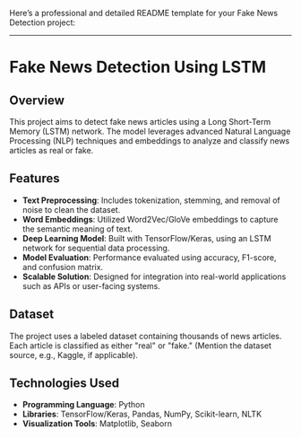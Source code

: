 Here’s a professional and detailed README template for your Fake News Detection project:  

---

# Fake News Detection Using LSTM  

## Overview  
This project aims to detect fake news articles using a Long Short-Term Memory (LSTM) network. The model leverages advanced Natural Language Processing (NLP) techniques and embeddings to analyze and classify news articles as real or fake.  

## Features  
- **Text Preprocessing**: Includes tokenization, stemming, and removal of noise to clean the dataset.  
- **Word Embeddings**: Utilized Word2Vec/GloVe embeddings to capture the semantic meaning of text.  
- **Deep Learning Model**: Built with TensorFlow/Keras, using an LSTM network for sequential data processing.  
- **Model Evaluation**: Performance evaluated using accuracy, F1-score, and confusion matrix.  
- **Scalable Solution**: Designed for integration into real-world applications such as APIs or user-facing systems.  

## Dataset  
The project uses a labeled dataset containing thousands of news articles. Each article is classified as either "real" or "fake." (Mention the dataset source, e.g., Kaggle, if applicable).  

## Technologies Used  
- **Programming Language**: Python  
- **Libraries**: TensorFlow/Keras, Pandas, NumPy, Scikit-learn, NLTK  
- **Visualization Tools**: Matplotlib, Seaborn  

